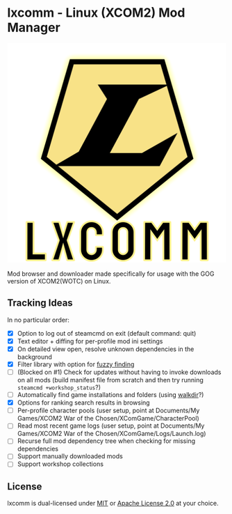 # lxcomm - Linux (XCOM2) Mod Manager

<div align="center">

![icon](assets/lxcomm_icon.svg)

</div>

Mod browser and downloader made specifically for usage with the GOG version of XCOM2(WOTC) on Linux.

## Tracking Ideas

In no particular order:

- [x] Option to log out of steamcmd on exit (default command: quit)
- [x] Text editor + diffing for per-profile mod ini settings
- [x] On detailed view open, resolve unknown dependencies in the background
- [x] Filter library with option for [fuzzy finding](https://github.com/Blakeinstein/fuse-rust)
- [ ] (Blocked on #1) Check for updates without having to invoke downloads on all mods (build manifest file from scratch and then try running `steamcmd +workshop_status`?)
- [ ] Automatically find game installations and folders (using [walkdir](https://github.com/BurntSushi/walkdir)?)
- [x] Options for ranking search results in browsing
- [ ] Per-profile character pools (user setup, point at Documents/My Games/XCOM2 War of the Chosen/XComGame/CharacterPool)
- [ ] Read most recent game logs (user setup, point at Documents/My Games/XCOM2 War of the Chosen/XComGame/Logs/Launch.log)
- [ ] Recurse full mod dependency tree when checking for missing dependencies
- [ ] Support manually downloaded mods
- [ ] Support workshop collections

## License

lxcomm is dual-licensed under [MIT](LICENSE-MIT) or [Apache License 2.0](LICENSE-APACHE) at your choice.
